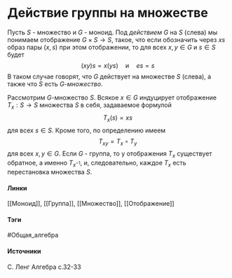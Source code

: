 # Действие группы на множестве
Пусть $S$ - множество и $G$ - моноид. Под *действием* $G$ на $S$ (слева) мы понимаем отображение $G\times S\to S$, такое, что если обозначить через $xs$ образ пары $(x,s)$ при этом отображении, то для всех $x,y\in G$ и $s\in S$ будет
$$
(xy)s=x(ys)\quad\text{и}\quad es=s
$$
В таком случае говорят, что $G$ действует на множестве $S$ (слева), а также что $S$ есть $G$-*множество*.

Рассмотрим $G$-множество $S$. Всякое $x\in G$ индуцирует отображение $T_{x}:S\to S$ множества $S$ в себя, задаваемое формулой
$$
T_{x}(s)=xs
$$
для всех $s\in S$. Кроме того, по определению имеем
$$
T_{xy}=T_{x}\circ T_{y}
$$
для всех $x,y\in G$.
Если $G$ - группа, то у отображения $T_{x}$ существует обратное, а именно $T_{x^{-1}}$, и, следовательно, каждое $T_{x}$ есть перестановка множества $S$.
#### Линки
 [[Моноид]],
 [[Группа]],
 [[Множество]],
 [[Отображение]]
#### Тэги
 #Общая_алгебра 
#### Источники
 С. Ленг Алгебра с.32-33